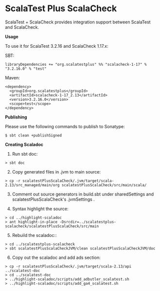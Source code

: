# ScalaTest Plus ScalaCheck
ScalaTest + ScalaCheck provides integration support between ScalaTest and ScalaCheck.

**Usage**

To use it for ScalaTest 3.2.16 and ScalaCheck 1.17.x: 

SBT: 

```
libraryDependencies += "org.scalatestplus" %% "scalacheck-1-17" % "3.2.16.0" % "test"
```

Maven: 

```
<dependency>
  <groupId>org.scalatestplus</groupId>
  <artifactId>scalacheck-1-17_2.13</artifactId>
  <version>3.2.16.0</version>
  <scope>test</scope>
</dependency>
```

**Publishing**

Please use the following commands to publish to Sonatype: 

```
$ sbt clean +publishSigned
```

**Creating Scaladoc**

1. Run sbt doc: 

```
> sbt doc
```

2. Copy generated files in .jvm to main source: 

```
> cp -r scalatestPlusScalaCheck/.jvm/target/scala-2.13/src_managed/main/org scalatestPlusScalaCheck/src/main/scala/
```

3. Comment out source generators in build.sbt under sharedSettings and scalatestPlusScalaCheck's .jvmSettings .

4. Syntax highlight the source: 

```
> cd ../highlight-scaladoc
> ant highlight-in-place -Dsrcdir=../scalatestplus-scalacheck/scalatestPlusScalaCheck/src/main
```
5. Rebuild the scaladoc:: 

```
> cd ../scalatestplus-scalacheck
> sbt scalatestPlusScalaCheckJVM/clean scalatestPlusScalaCheckJVM/doc
```

6. Copy out the scaladoc and add ads section: 

```
> cp -r scalatestPlusScalaCheck/.jvm/target/scala-2.13/api ../scalatest-doc
> cd ../scalatest-doc
> ../highlight-scaladoc/scripts/add_adbutler_scalatest.sh
> ../highlight-scaladoc/scripts/add_ga4_scalatest.sh
```